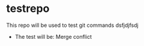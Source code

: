 # testrepo
This repo will be used to test git commands 
dsfjdjfsdj
- The test will be: Merge conflict